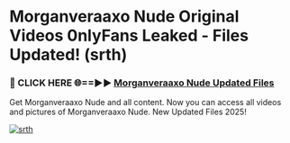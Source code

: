 # Morganveraaxo Nude Original Videos 0nlyFans Leaked - Files Updated! (srth)

<h3>🔴 CLICK HERE 🌐==►► <a href="https://tinyurl.com/4mcuefdz" rel="nofollow">Morganveraaxo Nude Updated Files</a></h3>

Get Morganveraaxo Nude and all content. Now you can access all videos and pictures of Morganveraaxo Nude. New Updated Files 2025!

[![srth](https://i.imgur.com/StAQSOY.gif)](https://tinyurl.com/4mcuefdz)
